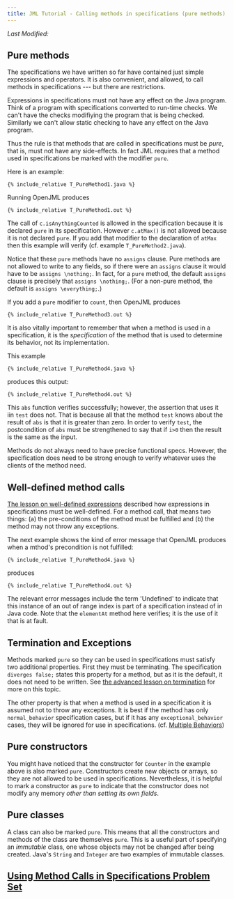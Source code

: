 ```yaml
---
title: JML Tutorial - Calling methods in specifications (pure methods)
---
```

<i>Last Modified: <script type="text/javascript"> document.write(new Date(document.lastModified).toUTCString())</script></i>

## Pure methods

The specifications we have written so far have contained just simple
expressions and operators. It is also convenient, and allowed, to call
methods in specifications --- but there are restrictions.

Expressions in specifications must not have any effect on the Java program.
Think of a program with specifications converted to run-time checks. We
can't have the checks modifiying the program that is being checked.
Similarly we can't allow static checking to have any effect on the Java program.

Thus the rule is that methods that are called in specifications must be 
_pure_, that is, must not have any side-effects. In fact JML requires that 
a method used in specifications be marked with the modifier `pure`.

Here is an example:
```
{% include_relative T_PureMethod1.java %}
```
Running OpenJML produces
```
{% include_relative T_PureMethod1.out %}
```

The call of `c.isAnythingCounted` is allowed in the specification because
it is declared `pure` in its specification. However
`c.atMax()` is not allowed because it is not declared `pure`.
If you add that modifier to the declaration of `atMax` then this example will
verify (cf. example `T_PureMethod2.java`).

Notice that these `pure` methods have no `assigns` clause. Pure methods are
not allowed to write to any fields, so if there were an `assigns` clause
it would have to be `assigns \nothing;`. In fact, for a `pure` method,
the default `assigns` clause is precisely that `assigns \nothing;`.
(For a non-pure method, the default is `assigns \everything;`.)

If you add a `pure` modifier to `count`, then OpenJML produces
```
{% include_relative T_PureMethod3.out %}
```

It is also vitally important to remember that when a method is used in a
specification, it is the _specification_ of the method that is used to 
determine its behavior, not its implementation.

This example
```
{% include_relative T_PureMethod4.java %}
```
produces this output:
```
{% include_relative T_PureMethod4.out %}
```
This `abs` function verifies successfully; however, the assertion that uses it
iin `test` does not. That is because all that the method `test` knows about the result of
`abs` is that it is greater than zero. In order to verify `test`, the 
postcondition of `abs` must be strengthened to say that if `i>0` then the
result is the same as the input. 

Methods do not always need to have precise functional specs. However, the
specification does need to be strong enough to verify whatever uses the
clients of the method need.

## Well-defined method calls

[The lesson on well-defined expressions](WellDefinedExpressions) described how expressions in
specifications must be well-defined. For a method call, that means two things:
(a) the pre-conditions of the method must be fulfilled and (b) the method may
not throw any exceptions.

The next example shows the kind of error message that OpenJML produces when 
a mthod's precondition is not fulfilled:
```
{% include_relative T_PureMethod4.java %}
```
produces
```
{% include_relative T_PureMethod4.out %}
```
The relevant error messages include the term 'Undefined' to indicate that this
instance of an out of range index is part of a specification instead of in
Java code. Note that the `elementAt` method here verifies; it is the use of
it that is at fault.

## Termination and Exceptions

Methods marked `pure` so they can be used in specifications must satisfy two additional properties.
First they must be terminating. The specification `diverges false;` states this property for a method,
but as it is the default, it does not need to be written. See [the advanced lesson on termination](Termination)
for more on this topic.

The other property is that when a method is used in a specification it is assumed not to throw any
exceptions. It is best if the method has only `normal_behavior` specification cases,
but if it has any `exceptional_behavior` cases, they will be ignored for use in specifications.
(cf. [Multiple Behaviors](MultipleBehaviors))

## Pure constructors
You might have noticed that the constructor for `Counter` in the example
above is also marked `pure`. Constructors create new objects or arrays, so they are not allowed to be used in specifications. Nevertheless, it is helpful to 
mark a constructor as `pure` to indicate that the constructor does not modify any memory _other than setting its own fields_.

## Pure classes
A class can also be marked `pure`. This means that all the constructors and
methods of the class are themselves `pure`. This is a useful part of 
specifying an _immutable_ class, one whose objects may not be changed after
being created. Java's `String` and `Integer` are two examples of immutable classes.

## **[Using Method Calls in Specifications Problem Set](https://www.openjml.org/tutorial/exercises/CallingMethodsEx.html)**
